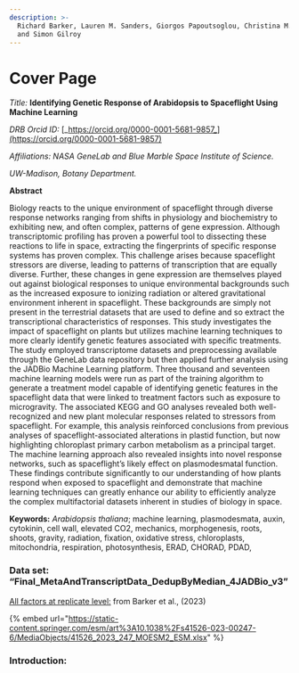 ```yaml
---
description: >-
  Richard Barker, Lauren M. Sanders, Giorgos Papoutsoglou, Christina M. Johnson
  and Simon Gilroy
---
```


# Cover Page

_Title:_ **Identifying Genetic Response of Arabidopsis to Spaceflight Using Machine Learning**



_DRB Orcid ID:_ [_https://orcid.org/0000-0001-5681-9857_](https://orcid.org/0000-0001-5681-9857)

_Affiliations: NASA GeneLab and Blue Marble Space Institute of Science._

_UW-Madison, Botany Department._



**Abstract**

Biology reacts to the unique environment of spaceflight through diverse response networks ranging from shifts in physiology and biochemistry to exhibiting new, and often complex, patterns of gene expression. Although transcriptomic profiling has proven a powerful tool to dissecting these reactions to life in space, extracting the fingerprints of specific response systems has proven complex. This challenge arises because spaceflight stressors are diverse, leading to patterns of transcription that are equally diverse. Further, these changes in gene expression are themselves played out against biological responses to unique environmental backgrounds such as the increased exposure to ionizing radiation or altered gravitational environment inherent in spaceflight. These backgrounds are simply not present in the terrestrial datasets that are used to define and so extract the transcriptional characteristics of responses. This study investigates the impact of spaceflight on plants but utilizes machine learning techniques to more clearly identify genetic features associated with specific treatments. The study employed transcriptome datasets and preprocessing available through the GeneLab data repository but then applied further analysis using the JADBio Machine Learning platform. Three thousand and seventeen machine learning models were run as part of the training algorithm to generate a treatment model capable of identifying genetic features in the spaceflight data that were linked to treatment factors such as exposure to microgravity. The associated KEGG and GO analyses revealed both well-recognized and new plant molecular responses related to stressors from spaceflight. For example, this analysis reinforced conclusions from previous analyses of spaceflight-associated alterations in plastid function, but now highlighting chloroplast primary carbon metabolism as a principal target. The machine learning approach also revealed insights into novel response networks, such as spaceflight’s likely effect on plasmodesmatal function. These findings contribute significantly to our understanding of how plants respond when exposed to spaceflight and demonstrate that machine learning techniques can greatly enhance our ability to efficiently analyze the complex multifactorial datasets inherent in studies of biology in space.

**Keywords:** _Arabidopsis thaliana_; machine learning, plasmodesmata, auxin, cytokinin, cell wall, elevated CO2, mechanics, morphogenesis, roots, shoots, gravity, radiation, fixation, oxidative stress, chloroplasts, mitochondria, respiration, photosynthesis, ERAD, CHORAD, PDAD,



### Data set: “Final\_MetaAndTranscriptData\_DedupByMedian\_4JADBio\_v3” <a href="#if5ssizahdct" id="if5ssizahdct"></a>

[All factors at replicate level:](https://static-content.springer.com/esm/art%3A10.1038%2Fs41526-023-00247-6/MediaObjects/41526\_2023\_247\_MOESM2\_ESM.xlsx) from Barker et al., (2023)

{% embed url="https://static-content.springer.com/esm/art%3A10.1038%2Fs41526-023-00247-6/MediaObjects/41526_2023_247_MOESM2_ESM.xlsx" %}

### &#x20;<a href="#id-8wymhtnromfi" id="id-8wymhtnromfi"></a>

### Introduction: <a href="#p15snynu8csi" id="p15snynu8csi"></a>
